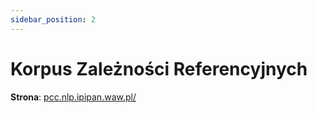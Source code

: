```yaml
---
sidebar_position: 2
---
```


# Korpus Zależności Referencyjnych


__Strona__: [pcc.nlp.ipipan.waw.pl/](http://pcc.nlp.ipipan.waw.pl/)
